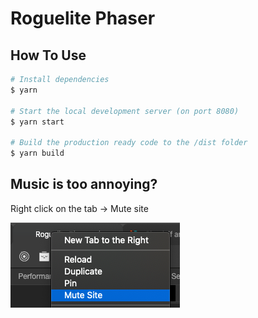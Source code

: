 # Roguelite Phaser

## How To Use
```bash
# Install dependencies
$ yarn

# Start the local development server (on port 8080)
$ yarn start

# Build the production ready code to the /dist folder
$ yarn build
```

## Music is too annoying?
Right click on the tab -> Mute site

<img src="README/mute-audio.png">